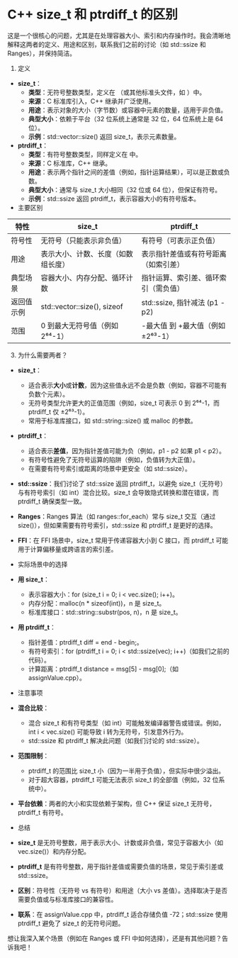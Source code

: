 # C++ size_t 和 ptrdiff_t 的区别

这是一个很核心的问题，尤其是在处理容器大小、索引和内存操作时。我会清晰地解释这两者的定义、用途和区别，联系我们之前的讨论（如 std::ssize 和 Ranges），并保持简洁。

1. 定义

- **size_t**：
  - **类型**：无符号整数类型，定义在 <cstddef>（或其他标准头文件，如 <cstring>）中。
  - **来源**：C 标准库引入，C++ 继承并广泛使用。
  - **用途**：表示对象的大小（字节数）或容器中元素的数量，适用于非负值。
  - **典型大小**：依赖于平台（32 位系统上通常是 32 位，64 位系统上是 64 位）。
  - **示例**：std::vector::size() 返回 size_t，表示元素数量。
- **ptrdiff_t**：
  - **类型**：有符号整数类型，同样定义在 <cstddef> 中。
  - **来源**：C 标准库，C++ 继承。
  - **用途**：表示两个指针之间的差值（例如，指针运算结果），可以是正数或负数。
  - **典型大小**：通常与 size_t 大小相同（32 位或 64 位），但保证有符号。
  - **示例**：std::ssize 返回 ptrdiff_t，表示容器大小的有符号版本。
- 主要区别

| 特性       | size_t                             | ptrdiff_t                            |
| ---------- | ---------------------------------- | ------------------------------------ |
| 符号性     | 无符号（只能表示非负值）           | 有符号（可表示正负值）               |
| 用途       | 表示大小、计数、长度（如数组长度） | 表示指针差值或有符号距离（如索引差） |
| 典型场景   | 容器大小、内存分配、循环计数       | 指针运算、索引差、循环索引（需负值） |
| 返回值示例 | std::vector::size(), sizeof        | std::ssize, 指针减法 (p1 - p2)       |
| 范围       | 0 到最大无符号值（例如 2⁶⁴-1）     | -最大值 到 +最大值（例如 ±2⁶³-1）    |

3. 为什么需要两者？

- **size_t**：
  - 适合表示**大小**或**计数**，因为这些值永远不会是负数（例如，容器不可能有负数个元素）。
  - 无符号类型允许更大的正值范围（例如，size_t 可表示 0 到 2⁶⁴-1，而 ptrdiff_t 仅 ±2⁶³-1）。
  - 常用于标准库接口，如 std::string::size() 或 malloc 的参数。
- **ptrdiff_t**：
  - 适合表示**差值**，因为指针差值可能为负（例如，p1 - p2 如果 p1 < p2）。
  - 有符号性避免了无符号运算的陷阱（例如，负值转为大正值）。
  - 在需要有符号索引或距离的场景中更安全（如 std::ssize）。

- **std::ssize**：我们讨论了 std::ssize 返回 ptrdiff_t，以避免 size_t（无符号）与有符号索引（如 int）混合比较。size_t 会导致隐式转换和潜在错误，而 ptrdiff_t 确保类型一致。
- **Ranges**：Ranges 算法（如 ranges::for_each）常与 size_t 交互（通过 size()），但如果需要有符号索引，std::ssize 和 ptrdiff_t 是更好的选择。
- **FFI**：在 FFI 场景中，size_t 常用于传递容器大小到 C 接口，而 ptrdiff_t 可能用于计算偏移量或跨语言的索引差。
- 实际场景中的选择

- **用 size_t**：
  - 表示容器大小：for (size_t i = 0; i < vec.size(); i++)。
  - 内存分配：malloc(n * sizeof(int))，n 是 size_t。
  - 标准库接口：std::string::substr(pos, n)，n 是 size_t。
- **用 ptrdiff_t**：
  - 指针差值：ptrdiff_t diff = end - begin;。
  - 有符号索引：for (ptrdiff_t i = 0; i < std::ssize(vec); i++)（如我们之前的代码）。
  - 计算距离：ptrdiff_t distance = msg[5] - msg[0];（如 assignValue.cpp）。
- 注意事项

- **混合比较**：
  - 混合 size_t 和有符号类型（如 int）可能触发编译器警告或错误。例如，int i < vec.size() 可能导致 i 转为无符号，引发意外行为。
  - std::ssize 和 ptrdiff_t 解决此问题（如我们讨论的 std::ssize）。
- **范围限制**：
  - ptrdiff_t 的范围比 size_t 小（因为一半用于负值），但实际中很少溢出。
  - 对于超大容器，ptrdiff_t 可能无法表示 size_t 的全部值（例如，32 位系统中）。
- **平台依赖**：两者的大小和实现依赖于架构，但 C++ 保证 size_t 无符号，ptrdiff_t 有符号。
- 总结

- **size_t** 是无符号整数，用于表示大小、计数或非负值，常见于容器大小（如 vec.size()）和内存分配。
- **ptrdiff_t** 是有符号整数，用于指针差值或需要负值的场景，常见于索引差或 std::ssize。
- **区别**：符号性（无符号 vs 有符号）和用途（大小 vs 差值）。选择取决于是否需要负值或与标准库接口的兼容性。
- **联系**：在 assignValue.cpp 中，ptrdiff_t 适合存储负值 -72；std::ssize 使用 ptrdiff_t 避免了 size_t 的无符号问题。

想让我深入某个场景（例如在 Ranges 或 FFI 中如何选择），还是有其他问题？告诉我吧！